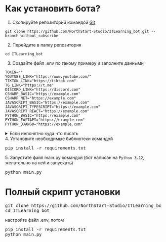 # Как установить бота?
1. Скопируйте репозиторий командой [Git](https://git-scm.com/downloads) <br>
```
git clone https://github.com/NorthStart-Studio/ITLearning_bot.git --branch without_subscribe
```
2. Перейдите в папку репозитория <br>
```
cd ITLearning_bot
```
3. Создайте файл .env по такому примеру и заполните данными 
```env
TOKEN=""
YOUTUBE_LINK="https://www.youtube.com/"
TIKTOK_LINK="https://tiktok.com"
TG_LINK="https://t.me"
DISCORD_LINK="https://discord.com"
CSHARP_BASIC="https://example.com"
CSHARP_NET="https://example.com"
JAVASCRIPT_BASIC="https://example.com"
JAVASCRIPT_TYPESCRIPT="https://example.com"
JAVASCRIPT_REACT="https://example.com"
PYTHON_BASIC="https://example.com"
PYTHON_FASTAPI="https://example.com"
PYTHON_DJANGO="https://example.com"
```
<details>
    <summary>Если непонятно куда что писать</summary>
    TOKEN - токен телеграм бота, (Его можно взять у BotFather)<br>
    YOUTUBE, TG, TIKTOK, DISCORD + _LINK - соц. сети <br>
    CSHARP_ + BASIC, NET - ссылки на источники курса C# для основ и .NET <br>
    JAVASCRIPT_ + BASIC, TYPESCRIPT, REACT - ссылки на источники курса JavaScript для основ, TypeScript, React <br>
    PYTHON_ + BASIC, FASTAPI, DJANGO - ссылки на источники курса Python для основ, FastAPI, Django.
</details>
4. Установите необходимые библиотеки командой
<pre lang="cmd">pip install -r requirements.txt</pre>
5. Запустите файл main.py командой (бот написан на <code>Python 3.12</code>, желательно на ней и запускать)
<pre lang="cmd">python main.py</pre>
<h1>Полный скрипт установки</h1>
<pre lang="cmd">
git clone https://github.com/NorthStart-Studio/ITLearning_bot.git --branch without_subscribe
cd ITLearning_bot
</pre>
настройте файл .env, потом
<pre lang="cmd">
pip install -r requirements.txt
python main.py
</pre>
